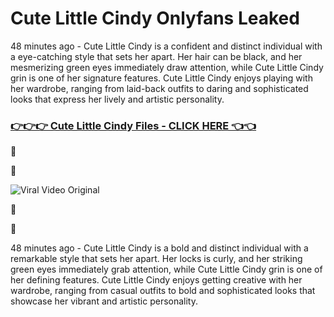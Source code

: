 # Cute Little Cindy Onlyfans Leaked

<p>48 minutes ago - Cute Little Cindy is a confident and distinct individual with a eye-catching style that sets her apart. Her hair can be black, and her mesmerizing green eyes immediately draw attention, while Cute Little Cindy grin is one of her signature features. Cute Little Cindy enjoys playing with her wardrobe, ranging from laid-back outfits to daring and sophisticated looks that express her lively and artistic personality.</p><p>
<h3><a href="https://fansleaks.com-getfree.pro/cute-little-cindy" rel="nofollow">👉👉👉 Cute Little Cindy Files - CLICK HERE 👈👈</a></h3>
<p>🔻</p>
<p>🔻</p> <p>
<a href="https://fansleaks.com-getfree.pro/cute-little-cindy" rel="nofollow"><img src="https://i.imgur.com/0ZbtXZ5.gif" alt="Viral Video Original" style="max-width: 100%; display: inline-block;" data-target="animated-image.originalImage"></a>
<p>🔻</p>
<p>🔻</p> <p>48 minutes ago - Cute Little Cindy is a bold and distinct individual with a remarkable style that sets her apart. Her locks is curly, and her striking green eyes immediately grab attention, while Cute Little Cindy grin is one of her defining features. Cute Little Cindy enjoys getting creative with her wardrobe, ranging from casual outfits to bold and sophisticated looks that showcase her vibrant and artistic personality.</p>